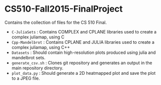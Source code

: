 # CS510-Fall2015-FinalProject

Contains the collection of files for the CS 510 Final.

- `C-JuliaSets` : Contains COMPLEX and CPLANE libraries used to create a complex juliamap, using C
- `Cpp-Mandelbrot` : Contains CPLANE and JULIA libraries used to create a complex juliamap, using C++
- `Datasets` : Should contain high-resolution plots produced using julia and mandelbrot sets.
- `generate_csv.sh` : Clones git repository and generates an output in the main repository directory.
- `plot_data.py` : Should generate a 2D heatmapped plot and save the plot to a JPEG file.
